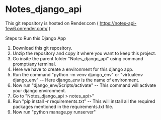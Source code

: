 # Notes_django_api

This git repository is hosted on Render.com ( https://notes-api-1ew6.onrender.com/ )

Steps to Run this Django App

1. Download this git repository.
2. Unzip the repository and copy it where you want to keep this project.
3. Go insite the parent folder "Notes_django_api" using command prompt/any terminal.
4. Here we have to create a environment for this django app.
5. Run the command "python -m venv django_env" or "virtualenv django_env" -- Here django_env is the name of environment.
6. Now run "django_env/Scripts/activate" -- This command will activate your django environment.
7. Go to "Notes_django_api > notes_api>" 
8. Run "pip install -r requirements.txt" -- This will install all the required packages mentioned
     in the requirements.txt file.
9. Now run "python manage.py runserver"


